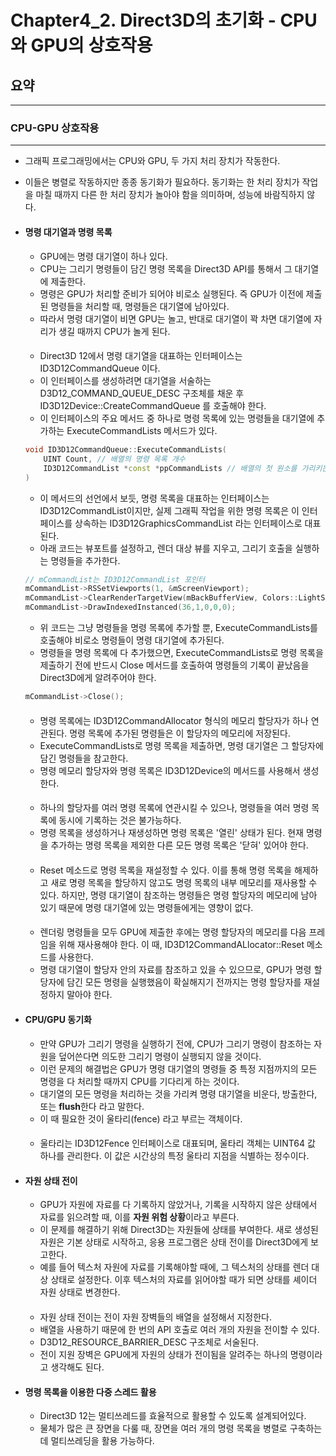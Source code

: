 # Chapter4_2. Direct3D의 초기화 - CPU와 GPU의 상호작용

## 요약
--------------------------------------------------

### CPU-GPU 상호작용
--------------------------------------------------
* 그래픽 프로그래밍에서는 CPU와 GPU, 두 가지 처리 장치가 작동한다.
* 이들은 병렬로 작동하지만 종종 동기화가 필요하다. 동기화는 한 처리 장치가 작업을 마칠 때까지 다른 한 처리 장치가 놀아야 함을 의미하며, 성능에 바람직하지 않다.

* #### 명령 대기열과 명령 목록
  * GPU에는 명령 대기열이 하나 있다. 
  * CPU는 그리기 명령들이 담긴 명령 목록을 Direct3D API를 통해서 그 대기열에 제출한다.
  * 명령은 GPU가 처리할 준비가 되어야 비로소 실행된다. 즉 GPU가 이전에 제출된 명령들을 처리할 때, 명령들은 대기열에 남아있다.
  * 따라서 명령 대기열이 비면 GPU는 놀고, 반대로 대기열이 꽉 차면 대기열에 자리가 생길 때까지 CPU가 놀게 된다.  
  ####
  * Direct3D 12에서 명령 대기열을 대표하는 인터페이스는 ID3D12CommandQueue 이다.
  * 이 인터페이스를 생성하려면 대기열을 서술하는 D3D12_COMMAND_QUEUE_DESC 구조체를 채운 후 ID3D12Device::CreateCommandQueue 를 호출해야 한다.
  * 이 인터페이스의 주요 메서드 중 하나로 명령 목록에 있는 명령들을 대기열에 추가하는 ExecuteCommandLists 메서드가 있다.
  ```C++
  void ID3D12CommandQueue::ExecuteCommandLists(
      UINT Count, // 배열의 명령 목록 개수
      ID3D12CommandList *const *ppCommandLists // 배열의 첫 원소를 가리키는 포인터 );
  )
  ```
  * 이 메서드의 선언에서 보듯, 명령 목록을 대표하는 인터페이스는 ID3D12CommandList이지만, 실제 그래픽 작업을 위한 명령 목록은 이 인터페이스를 상속하는 ID3D12GraphicsCommandList 라는 인터페이스로 대표된다.
  * 아래 코드는 뷰포트를 설정하고, 렌더 대상 뷰를 지우고, 그리기 호출을 실행하는 명령들을 추가한다.
  ```C++
  // mCommandList는 ID3D12CommandList 포인터
  mCommandList->RSSetViewports(1, &mScreenViewport);
  mCommandList->ClearRenderTargetView(mBackBufferView, Colors::LightSteelBlue, 0,nullptr);
  mCommandList->DrawIndexedInstanced(36,1,0,0,0);
  ```
  * 위 코드는 그냥 명령들을 명령 목록에 추가할 뿐, ExecuteCommandLists를 호출해야 비로소 명령들이 명령 대기열에 추가된다.
  * 명령들을 명령 목록에 다 추가했으면, ExecuteCommandLists로 명령 목록을 제출하기 전에 반드시 Close 메서드를 호출하여 명령들의 기록이 끝났음을 Direct3D에게 알려주어야 한다.
  ```C++
  mCommandList->Close();
  ```
  ####
  * 명령 목록에는 ID3D12CommandAllocator 형식의 메모리 할당자가 하나 연관된다. 명령 목록에 추가된 명령들은 이 할당자의 메모리에 저장된다. 
  * ExecuteCommandLists로 명령 목록을 제출하면, 명령 대기열은 그 할당자에 담긴 명령들을 참고한다.
  * 명령 메모리 할당자와 명령 목록은 ID3D12Device의 메서드를 사용해서 생성한다.
  ####
  * 하나의 할당자를 여러 명령 목록에 연관시킬 수 있으나, 명령들을 여러 명령 목록에 동시에 기록하는 것은 불가능하다.
  * 명령 목록을 생성하거나 재생성하면 명령 목록은 '열린' 상태가 된다. 현재 명령을 추가하는 명령 목록을 제외한 다른 모든 명령 목록은 '닫혀' 있어야 한다.
  ####
  * Reset 메소드로 명령 목록을 재설정할 수 있다. 이를 통해 명령 목록을 해제하고 새로 명령 목록을 할당하지 않고도 명령 목록의 내부 메모리를 재사용할 수 있다. 하지만, 명령 대기열이 참조하는 명령들은 명령 할당자의 메모리에 남아 있기 때문에 명령 대기열에 있는 명령들에게는 영향이 없다.
  ####
  *  렌더링 명령들을 모두 GPU에 제출한 후에는 명령 할당자의 메모리를 다음 프레임을 위해 재사용해야 한다. 이 때, ID3D12CommandALlocator::Reset 메소드를 사용한다. 
  *  명령 대기열이 할당자 안의 자료를 참조하고 있을 수 있으므로, GPU가 명령 할당자에 담긴 모든 명령을 실행했음이 확실해지기 전까지는 명령 할당자를 재설정하지 말아야 한다.

* #### CPU/GPU 동기화
  * 만약 GPU가 그리기 명령을 실행하기 전에, CPU가 그리기 명령이 참조하는 자원을 덮어쓴다면 의도한 그리기 명령이 실행되지 않을 것이다.
  * 이런 문제의 해결법은 GPU가 명령 대기열의 명령들 중 특정 지점까지의 모든 명령을 다 처리할 때까지 CPU를 기다리게 하는 것이다. 
  * 대기열의 모든 명령을 처리하는 것을 가리켜 명령 대기열을 비운다, 방출한다, 또는 **flush**한다 라고 말한다. 
  * 이 때 필요한 것이 울타리(fence) 라고 부르는 객체이다.

  ####

  * 울타리는 ID3D12Fence 인터페이스로 대표되며, 울타리 객체는 UINT64 값 하나를 관리한다. 이 값은 시간상의 특정 울타리 지점을 식별하는 정수이다.
  
* #### 자원 상태 전이
  * GPU가 자원에 자료를 다 기록하지 않았거나, 기록을 시작하지 않은 상태에서 자료를 읽으려할 때, 이를 **자원 위험 상황**이라고 부른다.
  * 이 문제를 해결하기 위해 Direct3D는 자원들에 상태를 부여한다. 새로 생성된 자원은 기본 상태로 시작하고, 응용 프로그램은 상태 전이를 Direct3D에게 보고한다. 
  * 예를 들어 텍스처 자원에 자료를 기록해야할 때에, 그 텍스처의 상태를 렌더 대상 상태로 설정한다. 이후 텍스처의 자료를 읽어야할 때가 되면 상태를 셰이더 자원 상태로 변경한다.
  ####
  * 자원 상태 전이는 전이 자원 장벽들의 배열을 설정해서 지정한다.
  * 배열을 사용하기 때문에 한 번의 API 호출로 여러 개의 자원을 전이할 수 있다.
  * D3D12_RESOURCE_BARRIER_DESC 구조체로 서술된다.
  * 전이 지원 장벽은 GPU에게 자원의 상태가 전이됨을 알려주는 하나의 명령이라고 생각해도 된다.

* #### 명령 목록을 이용한 다중 스레드 활용
  * Direct3D 12는 멀티쓰레드를 효율적으로 활용할 수 있도록 설계되어있다.
  * 물체가 많은 큰 장면을 다룰 때, 장면을 여러 개의 명령 목록을 병렬로 구축하는 데 멀티쓰레딩을 활용 가능하다.